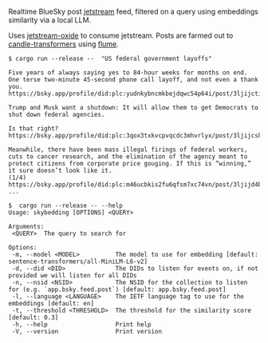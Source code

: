 Realtime BlueSky post [jetstream](https://docs.bsky.app/blog/jetstream) feed,
filtered on a query using embeddings similarity via a local LLM.

Uses [jetstream-oxide](https://crates.io/crates/jetstream-oxide) to consume jetstream.
Posts are farmed out to [candle-transformers](https://crates.io/crates/candle-transformers) using [flume](https://crates.io/crates/flume).

```
$ cargo run --release --  "US federal government layoffs"

Five years of always saying yes to 84-hour weeks for months on end. One terse two-minute 45-second phone call layoff, and not even a thank you.
https://bsky.app/profile/did:plc:yudnkybncmkbejdqwc54p64i/post/3ljijctirws2f

Trump and Musk want a shutdown: It will allow them to get Democrats to shut down federal agencies.

Is that right?
https://bsky.app/profile/did:plc:3qox3txkvcpvqcdc3mhvrlyx/post/3ljijcskbes2q

Meanwhile, there have been mass illegal firings of federal workers, cuts to cancer research, and the elimination of the agency meant to protect citizens from corporate price gouging. If this is “winning,” it sure doesn’t look like it.
(1/4)
https://bsky.app/profile/did:plc:m46ucbkis2fu6qfsm7xc74vn/post/3ljijd4bfgk2n
...
```

```sh-session
$  cargo run --release -- --help
Usage: skybedding [OPTIONS] <QUERY>

Arguments:
 <QUERY>  The query to search for

Options:
 -m, --model <MODEL>          The model to use for embedding [default: sentence-transformers/all-MiniLM-L6-v2]
 -d, --did <DID>              The DIDs to listen for events on, if not provided we will listen for all DIDs
 -n, --nsid <NSID>            The NSID for the collection to listen for (e.g. `app.bsky.feed.post`) [default: app.bsky.feed.post]
 -l, --language <LANGUAGE>    The IETF language tag to use for the embeddings [default: en]
 -t, --threshold <THRESHOLD>  The threshold for the similarity score [default: 0.3]
 -h, --help                   Print help
 -V, --version                Print version
 ```
